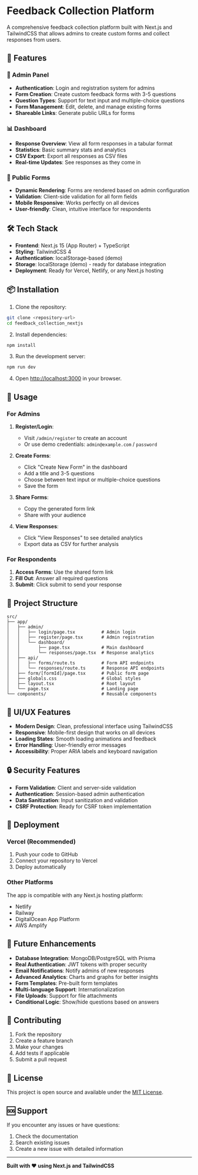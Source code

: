 # Feedback Collection Platform

A comprehensive feedback collection platform built with Next.js and TailwindCSS that allows admins to create custom forms and collect responses from users.

## 🚀 Features

### 🔐 Admin Panel
- **Authentication**: Login and registration system for admins
- **Form Creation**: Create custom feedback forms with 3-5 questions
- **Question Types**: Support for text input and multiple-choice questions
- **Form Management**: Edit, delete, and manage existing forms
- **Shareable Links**: Generate public URLs for forms

### 📊 Dashboard
- **Response Overview**: View all form responses in a tabular format
- **Statistics**: Basic summary stats and analytics
- **CSV Export**: Export all responses as CSV files
- **Real-time Updates**: See responses as they come in

### 📄 Public Forms
- **Dynamic Rendering**: Forms are rendered based on admin configuration
- **Validation**: Client-side validation for all form fields
- **Mobile Responsive**: Works perfectly on all devices
- **User-friendly**: Clean, intuitive interface for respondents

## 🛠️ Tech Stack

- **Frontend**: Next.js 15 (App Router) + TypeScript
- **Styling**: TailwindCSS 4
- **Authentication**: localStorage-based (demo)
- **Storage**: localStorage (demo) - ready for database integration
- **Deployment**: Ready for Vercel, Netlify, or any Next.js hosting

## 📦 Installation

1. Clone the repository:
```bash
git clone <repository-url>
cd feedback_collection_nextjs
```

2. Install dependencies:
```bash
npm install
```

3. Run the development server:
```bash
npm run dev
```

4. Open [http://localhost:3000](http://localhost:3000) in your browser.

## 🎯 Usage

### For Admins

1. **Register/Login**: 
   - Visit `/admin/register` to create an account
   - Or use demo credentials: `admin@example.com` / `password`

2. **Create Forms**:
   - Click "Create New Form" in the dashboard
   - Add a title and 3-5 questions
   - Choose between text input or multiple-choice questions
   - Save the form

3. **Share Forms**:
   - Copy the generated form link
   - Share with your audience

4. **View Responses**:
   - Click "View Responses" to see detailed analytics
   - Export data as CSV for further analysis

### For Respondents

1. **Access Forms**: Use the shared form link
2. **Fill Out**: Answer all required questions
3. **Submit**: Click submit to send your response

## 🔧 Project Structure

```
src/
├── app/
│   ├── admin/
│   │   ├── login/page.tsx          # Admin login
│   │   ├── register/page.tsx       # Admin registration
│   │   └── dashboard/
│   │       ├── page.tsx            # Main dashboard
│   │       └── responses/page.tsx  # Response analytics
│   ├── api/
│   │   ├── forms/route.ts          # Form API endpoints
│   │   └── responses/route.ts      # Response API endpoints
│   ├── form/[formId]/page.tsx      # Public form page
│   ├── globals.css                 # Global styles
│   ├── layout.tsx                  # Root layout
│   └── page.tsx                    # Landing page
└── components/                     # Reusable components
```

## 🎨 UI/UX Features

- **Modern Design**: Clean, professional interface using TailwindCSS
- **Responsive**: Mobile-first design that works on all devices
- **Loading States**: Smooth loading animations and feedback
- **Error Handling**: User-friendly error messages
- **Accessibility**: Proper ARIA labels and keyboard navigation

## 🔒 Security Features

- **Form Validation**: Client and server-side validation
- **Authentication**: Session-based admin authentication
- **Data Sanitization**: Input sanitization and validation
- **CSRF Protection**: Ready for CSRF token implementation

## 🚀 Deployment

### Vercel (Recommended)
1. Push your code to GitHub
2. Connect your repository to Vercel
3. Deploy automatically

### Other Platforms
The app is compatible with any Next.js hosting platform:
- Netlify
- Railway
- DigitalOcean App Platform
- AWS Amplify

## 🔮 Future Enhancements

- **Database Integration**: MongoDB/PostgreSQL with Prisma
- **Real Authentication**: JWT tokens with proper security
- **Email Notifications**: Notify admins of new responses
- **Advanced Analytics**: Charts and graphs for better insights
- **Form Templates**: Pre-built form templates
- **Multi-language Support**: Internationalization
- **File Uploads**: Support for file attachments
- **Conditional Logic**: Show/hide questions based on answers

## 🤝 Contributing

1. Fork the repository
2. Create a feature branch
3. Make your changes
4. Add tests if applicable
5. Submit a pull request

## 📄 License

This project is open source and available under the [MIT License](LICENSE).

## 🆘 Support

If you encounter any issues or have questions:
1. Check the documentation
2. Search existing issues
3. Create a new issue with detailed information

---

**Built with ❤️ using Next.js and TailwindCSS**
